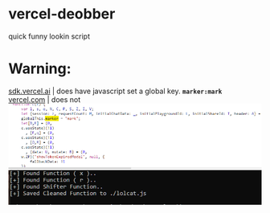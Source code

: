 # vercel-deobber
quick funny lookin script

# Warning:
[sdk.vercel.ai](https://sdk.vercel.ai/) | does have javascript set a global key. **`marker:mark`**\
[vercel.com](https://vercel.com/openai.jpeg) | does not
![marker global key](./vercel_Marker.png)
![script](./finalVercel.png)
